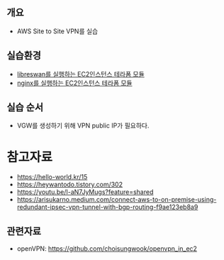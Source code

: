 ## 개요

* AWS Site to Site VPN를 실습

## 실습환경

* [libreswan를 실행하는 EC2인스턴스 테라폼 모듈](../../../common/terraform_module/ec2_strongswan/)
* [nginx를 실행하는 EC2인스턴스 테라폼 모듈](../../../common/terraform_module/ec2_with_nginx/)

## 실습 순서

* VGW를 생성하기 위해 VPN public IP가 필요하다.

# 참고자료
* https://hello-world.kr/15
* https://heywantodo.tistory.com/302
* https://youtu.be/I-aN7JyMugs?feature=shared
* https://arisukarno.medium.com/connect-aws-to-on-premise-using-redundant-ipsec-vpn-tunnel-with-bgp-routing-f9ae123eb8a9

## 관련자료

* openVPN: https://github.com/choisungwook/openvpn_in_ec2

